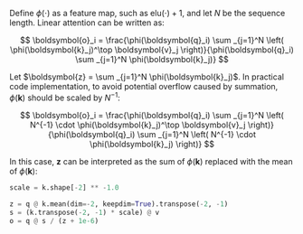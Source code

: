 Define $\phi(\cdot)$ as a feature map, such as $\text{elu}(\cdot) + 1$, and let $N$ be the sequence length. Linear attention can be written as:

$$
\boldsymbol{o}_i = \frac{\phi(\boldsymbol{q}_i) \sum _{j=1}^N \left( \phi(\boldsymbol{k}_j)^\top \boldsymbol{v}_j \right)}{\phi(\boldsymbol{q}_i) \sum _{j=1}^N \phi(\boldsymbol{k}_j)}
$$

Let $\boldsymbol{z} = \sum _{j=1}^N \phi(\boldsymbol{k}_j)$. In practical code implementation, to avoid potential overflow caused by summation, $\phi(\boldsymbol{k})$ should be scaled by $N^{-1}$:

$$
\boldsymbol{o}_i = \frac{\phi(\boldsymbol{q}_i) \sum _{j=1}^N \left( N^{-1} \cdot \phi(\boldsymbol{k}_j)^\top \boldsymbol{v}_j \right)}{\phi(\boldsymbol{q}_i) \sum _{j=1}^N \left( N^{-1} \cdot \phi(\boldsymbol{k}_j) \right)}
$$

In this case, $\boldsymbol{z}$ can be interpreted as the sum of $\phi(\boldsymbol{k})$ replaced with the mean of $\phi(\boldsymbol{k})$:

```python
scale = k.shape[-2] ** -1.0
        
z = q @ k.mean(dim=-2, keepdim=True).transpose(-2, -1)
s = (k.transpose(-2, -1) * scale) @ v
o = q @ s / (z + 1e-6)
```
